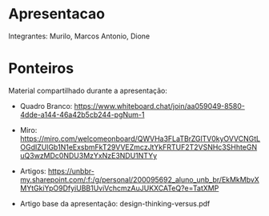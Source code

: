 # Apresentacao
Integrantes: 
Murilo, Marcos Antonio, Dione

# Ponteiros

Material compartilhado durante a apresentação:

- Quadro Branco: https://www.whiteboard.chat/join/aa059049-8580-4dde-a144-46a42b5cb244-pgNum-1

- Miro: https://miro.com/welcomeonboard/QWVHa3FLaTBrZGlTV0kyOVVCNGtLOGdIZUlGb1N1eExsbmFkT29VVEZmczJtYkFRTUF2T2VSNHc3SHhteGNuQ3wzMDc0NDU3MzYxNzE3NDU1NTYy

- Artigos: https://unbbr-my.sharepoint.com/:f:/g/personal/200095692_aluno_unb_br/EkMkMbvXMYtGkiYpO9DfyiUBB1UviVchcmzAuJUKXCATeQ?e=TatXMP

- Artigo base da apresentação: design-thinking-versus.pdf